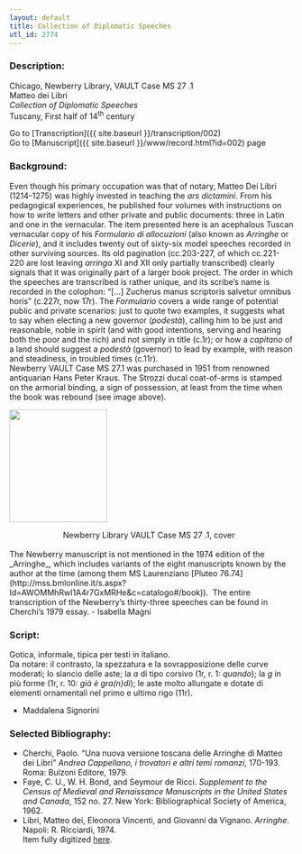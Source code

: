 ```yaml
---
layout: default
title: Collection of Diplomatic Speeches
utl_id: 2774
---
```


###  Description:

Chicago, Newberry Library, VAULT Case MS 27 .1<br>
Matteo dei Libri<br>
_Collection of Diplomatic Speeches_<br>
Tuscany, First half of 14<sup>th</sup> century

Go to [Transcription]({{ site.baseurl }}/transcription/002)<br>
Go to [Manuscript]({{ site.baseurl }}/www/record.html?id=002) page 

###  Background:

Even though his primary occupation was that of notary, Matteo Dei Libri (1214-1275) was highly invested in teaching the _ars dictamini_. From his pedagogical experiences, he published four volumes with instructions on how to write letters and other private and public documents: three in Latin and one in the vernacular. The item presented here is an acephalous Tuscan vernacular copy of his _Formulario di allocuzioni_ (also known as _Arringhe_ or _Dicerie_), and it includes twenty out of sixty-six model speeches recorded in other surviving sources. Its old pagination (cc.203-227, of which cc.221-220 are lost leaving _arringa_ XI and XII only partially transcribed) clearly signals that it was originally part of a larger book project. The order in which the speeches are transcribed is rather unique, and its scribe’s name is recorded in the colophon: “[…] Zucherus manus scriptoris salvetur omnibus horis” (c.227r, now 17r). The _Formulario_ covers a wide range of potential public and private scenarios: just to quote two examples, it suggests what to say when electing a new governor (_podestà_), calling him to be just and reasonable, noble in spirit (and with good intentions, serving and hearing both the poor and the rich) and not simply in title (c.1r); or how a _capitano_ of a land should suggest a _podestà_ (governor) to lead by example, with reason and steadiness, in troubled times (c.11r). <br>
Newberry VAULT Case MS 27.1 was purchased in 1951 from renowned antiquarian Hans Peter Kraus. The Strozzi ducal coat-of-arms is stamped on the armorial binding, a sign of possession, at least from the time when the book was rebound (see image above).

<a href="{{ site.baseurl }}/www/images/strozzi.jpg" target="_top"><img alt="" src="{{ site.baseurl }}/www/images/strozzi.jpg" style="width: 173px; height: 200px;" /></a><br>
<figcaption style="margin-left: 0.99in;">Newberry Library VAULT Case MS 27 .1, cover</figcaption><br>
The Newberry manuscript is not mentioned in the 1974 edition of the _Arringhe_, which includes variants of the eight manuscripts known by the author at the time (among them MS Laurenziano [Pluteo 76.74](http://mss.bmlonline.it/s.aspx?Id=AWOMMhRwI1A4r7GxMRHe&c=catalogo#/book)).  The entire transcription of the Newberry’s thirty-three speeches can be found in Cherchi’s 1979 essay.
-  Isabella Magni

###  Script:

Gotica, informale, tipica per testi in italiano.<br>
Da notare: il contrasto, la spezzatura e la sovrapposizione delle curve moderati; lo slancio delle aste; la _a_ di tipo corsivo (1r, r. 1: _quando_); la _g_ in più forme (1r, r. 10: _già è gra(n)di_); le aste molto allungate e dotate di elementi ornamentali nel primo e ultimo rigo (11r).<br>
- Maddalena Signorini

###  Selected Bibliography:
-  Cherchi, Paolo. “Una nuova versione toscana delle Arringhe di Matteo dei Libri” _Andrea Cappellano, i trovatori e altri temi romanzi_, 170-193. Roma: Bulzoni Editore, 1979.<br>
- Faye, C. U., W. H. Bond, and Seymour de Ricci. _Supplement to the Census of Medieval and Renaissance Manuscripts in the United States and Canada_, 152 no. 27. New York: Bibliographical Society of America, 1962.<br>
- Libri, Matteo dei, Eleonora Vincenti, and Giovanni da Vignano. _Arringhe_. Napoli: R. Ricciardi, 1974.<br>
Item fully digitized [here](http://collections.carli.illinois.edu/cdm/ref/collection/nby_dig/id/13909). 

